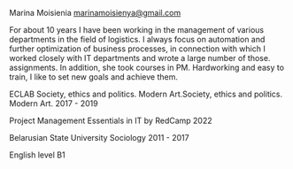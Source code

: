 Marina Moisienia
marinamoisienya@gmail.com

For about 10 years I have been working in the management of various departments in the field of logistics. I always focus on automation and further optimization of business processes, in connection with which I worked closely with IT departments and wrote a large number of those. assignments. In addition, she took courses in PM. Hardworking and easy to train, I like to set new goals and achieve them.

ECLAB
Society, ethics and politics. Modern Art.Society, ethics and politics. Modern Art.
2017 - 2019

Project Management Essentials in IT by RedCamp
2022

Belarusian State University
Sociology
2011 - 2017

English level B1
